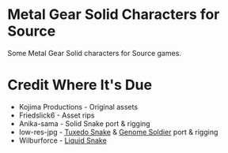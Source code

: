 
# Metal Gear Solid Characters for Source

Some Metal Gear Solid characters for Source games.

# Credit Where It's Due
* Kojima Productions - Original assets
* Friedslick6 - Asset rips
* Anika-sama - Solid Snake port & rigging
* low-res-jpg - [Tuxedo Snake](https://steamcommunity.com/sharedfiles/filedetails/?id=877250711) & [Genome Soldier](https://steamcommunity.com/sharedfiles/filedetails/?id=872468108) port & rigging
* Wilburforce - [Liquid Snake](https://steamcommunity.com/sharedfiles/filedetails/?id=2331829873)
